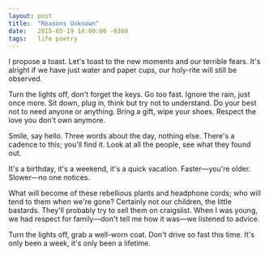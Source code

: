 ```yaml
---
layout: post
title:  "Reasons Unknown"
date:   2015-05-19 14:00:00 -0360
tags:   life poetry
---
```


I propose a toast. Let's toast to the new moments and our terrible fears. It's alright if we have just water and paper cups, our holy-rite will still be observed.

Turn the lights off, don't forget the keys. Go too fast. Ignore the rain, just once more. Sit down, plug in, think but try not to understand. Do your best not to need anyone or anything. Bring a gift, wipe your shoes. Respect the love you don't own anymore.

Smile, say hello. Three words about the day, nothing else. There's a cadence to this; you'll find it. Look at all the people, see what they found out.

It's a birthday, it's a weekend, it's a quick vacation. Faster—you're older. Slower—no one notices.

What will become of these rebellious plants and headphone cords; who will tend to them when we're gone? Certainly not our children, the little bastards. They'll probably try to sell them on craigslist. When I was young, we had respect for family—don't tell me how it was—we listened to advice.

Turn the lights off, grab a well-worn coat. Don't drive so fast this time. It's only been a week, it's only been a lifetime.
